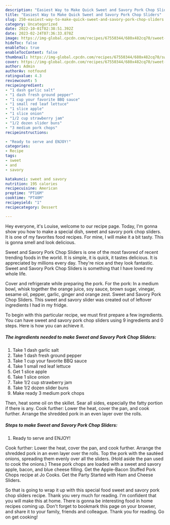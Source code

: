 ```yaml
---
description: "Easiest Way to Make Quick Sweet and Savory Pork Chop Sliders"
title: "Easiest Way to Make Quick Sweet and Savory Pork Chop Sliders"
slug: 250-easiest-way-to-make-quick-sweet-and-savory-pork-chop-sliders
category: Uncategorized
date: 2022-10-01T02:38:51.392Z
date: 2023-02-24T07:36:33.878Z
image: https://img-global.cpcdn.com/recipes/67550344/680x482cq70/sweet-and-savory-pork-chop-sliders-recipe-main-photo.jpg
hideToc: false
enableToc: true
enableTocContent: false
thumbnail: https://img-global.cpcdn.com/recipes/67550344/680x482cq70/sweet-and-savory-pork-chop-sliders-recipe-main-photo.jpg
cover: https://img-global.cpcdn.com/recipes/67550344/680x482cq70/sweet-and-savory-pork-chop-sliders-recipe-main-photo.jpg
author: Admin
authorAv: notfound
ratingvalue: 4.3
reviewcount: 5
recipeingredient:
- "1 dash garlic salt"
- "1 dash fresh ground pepper"
- "1 cup your favorite BBQ sauce"
- "1 small red leaf lettuce"
- "1 slice apple"
- "1 slice onion"
- "1/2 cup strawberry jam"
- "1/2 dozen slider buns"
- "3 medium pork chops"
recipeinstructions:

- "Ready to serve and ENJOY!"
categories:
- Recipe
tags:
- sweet
- and
- savory

katakunci: sweet and savory 
nutrition: 195 calories
recipecuisine: American
preptime: "PT16M"
cooktime: "PT40M"
recipeyield: "1"
recipecategory: Dessert

---
```



Hey everyone, it's Louise, welcome to our recipe page. Today, I'm gonna show you how to make a special dish, sweet and savory pork chop sliders. It is one of my favorites food recipes. For mine, I will make it a bit tasty. This is gonna smell and look delicious.

Sweet and Savory Pork Chop Sliders is one of the most favored of recent trending foods in the world. It is simple, it is quick, it tastes delicious. It is appreciated by millions every day. They're nice and they look fantastic. Sweet and Savory Pork Chop Sliders is something that I have loved my whole life.

Cover and refrigerate while preparing the pork. For the pork: In a medium bowl, whisk together the orange juice, soy sauce, brown sugar, vinegar, sesame oil, pepper, garlic, ginger and orange zest. Sweet and Savory Pork Chop Sliders. This sweet and savory slider was created out of leftover ingredients I had in my fridge.


To begin with this particular recipe, we must first prepare a few ingredients. You can have sweet and savory pork chop sliders using 9 ingredients and 0 steps. Here is how you can achieve it.

<!--inarticleads1-->

##### The ingredients needed to make Sweet and Savory Pork Chop Sliders:

1. Take 1 dash garlic salt
1. Take 1 dash fresh ground pepper
1. Take 1 cup your favorite BBQ sauce
1. Take 1 small red leaf lettuce
1. Get 1 slice apple
1. Take 1 slice onion
1. Take 1/2 cup strawberry jam
1. Take 1/2 dozen slider buns
1. Make ready 3 medium pork chops


Then, heat some oil on the skillet. Sear all sides, especially the fatty portion if there is any. Cook further: Lower the heat, cover the pan, and cook further. Arrange the shredded pork in an even layer over the rolls. 

<!--inarticleads2-->

##### Steps to make Sweet and Savory Pork Chop Sliders:


1. Ready to serve and ENJOY!

Cook further: Lower the heat, cover the pan, and cook further. Arrange the shredded pork in an even layer over the rolls. Top the pork with the sautéed onions, spreading them evenly over all the sliders. (Hold aside the pan used to cook the onions.) These pork chops are loaded with a sweet and savory apple, bacon, and blue cheese filling. Get the Apple-Bacon Stuffed Pork Chops recipe at Jo Cooks. Get the Party Started with Ham and Cheese Sliders. 

So that is going to wrap it up with this special food sweet and savory pork chop sliders recipe. Thank you very much for reading. I'm confident that you will make this at home. There is gonna be interesting food in home recipes coming up. Don't forget to bookmark this page on your browser, and share it to your family, friends and colleague. Thank you for reading. Go on get cooking!
